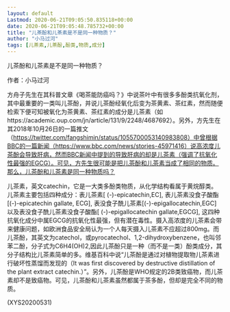 ```yaml
---
layout: default
Lastmod: 2020-06-21T09:05:50.835118+00:00
date: 2020-06-21T09:05:48.785732+00:00
title: "儿茶酚和儿茶素是不是同一种物质？"
author: "小马过河"
tags: [儿茶素,儿茶酚,酚类,物质,成分]
---
```


儿茶酚和儿茶素是不是同一种物质？

作者：小马过河

方舟子先生在其科普文章《喝茶能防癌吗？》中说茶叶中有很多多酚类抗氧化剂，其中最重要的一类叫儿茶酚，并说儿茶酚经氧化后变为茶黄素、茶红素，然而随便检索下便可知被氧化为茶黄素、茶红素的成分是儿茶素（如https://academic.oup.com/jn/article/131/9/2248/4687692）。另外，方先生在其2018年10月26日的一篇推文（https://twitter.com/fangshimin/status/1055700053140983808）中曾根据BBC的一篇新闻（https://www.bbc.com/news/stories-45971416）说高浓度儿茶酚会导致肝病，然而BBC新闻中提到的导致肝病的却是儿茶素（强调了抗氧化性最强的EGCG）。可见，方先生很可能是把儿茶酚和儿茶素当成了相同的物质。那么，儿茶酚和儿茶素是同一种物质吗？

儿茶素，英文catechin，它是一大类多酚类物质，从化学结构看属于黄烷醇类。儿茶素主要包括四种成分：表儿茶素[ (-)-epicatechin,EC], 表儿茶素没食子酸酯[(-)-epicatechin gallate, ECG], 表没食子酰儿茶素[(-)-epigallocatechin,EGC] 以及表没食子酰儿茶素没食子酸酯[ (-)-epigallocatechin gallate,EGCG], 这四种抗氧化成分中属EGCG的抗氧化性最强，但有潜在毒性。摄入高浓度的儿茶素会带来健康问题，如欧洲食品安全局认为一个人每天摄入儿茶素不应超过800mg。而儿茶酚，其英文为catechol，或pyrocatechol、1,2-dihydroxybenzene，也叫邻苯二酚，分子式为C6H4(OH)2,因此儿茶酚只是一种（而不是一类）酚类成分，其分子结构比儿茶素简单的多。维基百科中说“儿茶酚是通过对植物提取物儿茶素进行破坏性蒸馏而发现的（It was first discovered by destructive distillation of the plant extract catechin.）”。另外，儿茶酚是WHO规定的2B类致癌物，而儿茶素却不是致癌物。可见，儿茶酚和儿茶素虽然都属于茶多酚，但却是完全不同的物质。

(XYS20200531)

